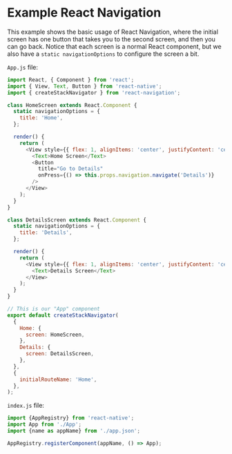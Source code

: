 # Example React Navigation

This example shows the basic usage of React Navigation, where the initial screen has one button that takes you to the second screen, and then you can go back. Notice that each screen is a normal React component, but we also have a `static navigationOptions` to configure the screen a bit.

`App.js` file:

```js
import React, { Component } from 'react';
import { View, Text, Button } from 'react-native';
import { createStackNavigator } from 'react-navigation';

class HomeScreen extends React.Component {
  static navigationOptions = {
    title: 'Home',
  };

  render() {
    return (
      <View style={{ flex: 1, alignItems: 'center', justifyContent: 'center' }}>
        <Text>Home Screen</Text>
        <Button
          title="Go to Details"
          onPress={() => this.props.navigation.navigate('Details')}
        />
      </View>
    );
  }
}

class DetailsScreen extends React.Component {
  static navigationOptions = {
    title: 'Details',
  };

  render() {
    return (
      <View style={{ flex: 1, alignItems: 'center', justifyContent: 'center' }}>
        <Text>Details Screen</Text>
      </View>
    );
  }
}

// This is our "App" component
export default createStackNavigator(
  {
    Home: {
      screen: HomeScreen,
    },
    Details: {
      screen: DetailsScreen,
    },
  },
  {
    initialRouteName: 'Home',
  },
);
```

`index.js` file:

```js
import {AppRegistry} from 'react-native';
import App from './App';
import {name as appName} from './app.json';

AppRegistry.registerComponent(appName, () => App);
```
